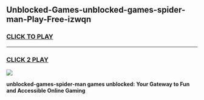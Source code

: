 
## Unblocked-Games-unblocked-games-spider-man-Play-Free-izwqn
<h3>
<a href="https://premium76.site?title=unblocked-games-spider-man&ref=18A1">CLICK TO PLAY</a></h3>
<hr>

<h3>
<a href="https://premium76.site?title=unblocked-games-spider-man&ref=18A1">CLICK 2 PLAY</a>
  
</h3>

<a href="https://premium76.site?title=unblocked-games-spider-man&ref=18A1"><img src="https://clearcache.store/games.png"></a>


**unblocked-games-spider-man games unblocked: Your Gateway to Fun and Accessible Online Gaming**
